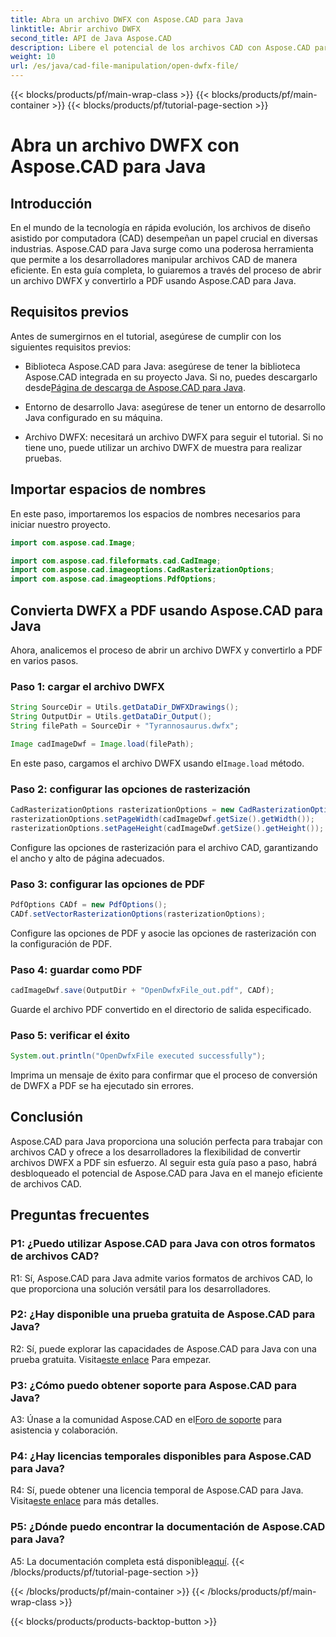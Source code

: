 ```yaml
---
title: Abra un archivo DWFX con Aspose.CAD para Java
linktitle: Abrir archivo DWFX
second_title: API de Java Aspose.CAD
description: Libere el potencial de los archivos CAD con Aspose.CAD para Java. Convierta DWFX a PDF sin problemas.
weight: 10
url: /es/java/cad-file-manipulation/open-dwfx-file/
---
```


{{< blocks/products/pf/main-wrap-class >}}
{{< blocks/products/pf/main-container >}}
{{< blocks/products/pf/tutorial-page-section >}}

# Abra un archivo DWFX con Aspose.CAD para Java

## Introducción

En el mundo de la tecnología en rápida evolución, los archivos de diseño asistido por computadora (CAD) desempeñan un papel crucial en diversas industrias. Aspose.CAD para Java surge como una poderosa herramienta que permite a los desarrolladores manipular archivos CAD de manera eficiente. En esta guía completa, lo guiaremos a través del proceso de abrir un archivo DWFX y convertirlo a PDF usando Aspose.CAD para Java.

## Requisitos previos

Antes de sumergirnos en el tutorial, asegúrese de cumplir con los siguientes requisitos previos:

-  Biblioteca Aspose.CAD para Java: asegúrese de tener la biblioteca Aspose.CAD integrada en su proyecto Java. Si no, puedes descargarlo desde[Página de descarga de Aspose.CAD para Java](https://releases.aspose.com/cad/java/).

- Entorno de desarrollo Java: asegúrese de tener un entorno de desarrollo Java configurado en su máquina.

- Archivo DWFX: necesitará un archivo DWFX para seguir el tutorial. Si no tiene uno, puede utilizar un archivo DWFX de muestra para realizar pruebas.

## Importar espacios de nombres

En este paso, importaremos los espacios de nombres necesarios para iniciar nuestro proyecto.

```java
import com.aspose.cad.Image;

import com.aspose.cad.fileformats.cad.CadImage;
import com.aspose.cad.imageoptions.CadRasterizationOptions;
import com.aspose.cad.imageoptions.PdfOptions;
```

## Convierta DWFX a PDF usando Aspose.CAD para Java

Ahora, analicemos el proceso de abrir un archivo DWFX y convertirlo a PDF en varios pasos.

### Paso 1: cargar el archivo DWFX

```java
String SourceDir = Utils.getDataDir_DWFXDrawings();
String OutputDir = Utils.getDataDir_Output();
String filePath = SourceDir + "Tyrannosaurus.dwfx";

Image cadImageDwf = Image.load(filePath);
```

En este paso, cargamos el archivo DWFX usando el`Image.load` método.

### Paso 2: configurar las opciones de rasterización

```java
CadRasterizationOptions rasterizationOptions = new CadRasterizationOptions();
rasterizationOptions.setPageWidth(cadImageDwf.getSize().getWidth());
rasterizationOptions.setPageHeight(cadImageDwf.getSize().getHeight());
```

Configure las opciones de rasterización para el archivo CAD, garantizando el ancho y alto de página adecuados.

### Paso 3: configurar las opciones de PDF

```java
PdfOptions CADf = new PdfOptions();
CADf.setVectorRasterizationOptions(rasterizationOptions);
```

Configure las opciones de PDF y asocie las opciones de rasterización con la configuración de PDF.

### Paso 4: guardar como PDF

```java
cadImageDwf.save(OutputDir + "OpenDwfxFile_out.pdf", CADf);
```

Guarde el archivo PDF convertido en el directorio de salida especificado.

### Paso 5: verificar el éxito

```java
System.out.println("OpenDwfxFile executed successfully");
```

Imprima un mensaje de éxito para confirmar que el proceso de conversión de DWFX a PDF se ha ejecutado sin errores.

## Conclusión

Aspose.CAD para Java proporciona una solución perfecta para trabajar con archivos CAD y ofrece a los desarrolladores la flexibilidad de convertir archivos DWFX a PDF sin esfuerzo. Al seguir esta guía paso a paso, habrá desbloqueado el potencial de Aspose.CAD para Java en el manejo eficiente de archivos CAD.

## Preguntas frecuentes

### P1: ¿Puedo utilizar Aspose.CAD para Java con otros formatos de archivos CAD?

R1: Sí, Aspose.CAD para Java admite varios formatos de archivos CAD, lo que proporciona una solución versátil para los desarrolladores.

### P2: ¿Hay disponible una prueba gratuita de Aspose.CAD para Java?

R2: Sí, puede explorar las capacidades de Aspose.CAD para Java con una prueba gratuita. Visita[este enlace](https://releases.aspose.com/) Para empezar.

### P3: ¿Cómo puedo obtener soporte para Aspose.CAD para Java?

 A3: Únase a la comunidad Aspose.CAD en el[Foro de soporte](https://forum.aspose.com/c/cad/19) para asistencia y colaboración.

### P4: ¿Hay licencias temporales disponibles para Aspose.CAD para Java?

 R4: Sí, puede obtener una licencia temporal de Aspose.CAD para Java. Visita[este enlace](https://purchase.aspose.com/temporary-license/) para más detalles.

### P5: ¿Dónde puedo encontrar la documentación de Aspose.CAD para Java?

 A5: La documentación completa está disponible[aquí](https://reference.aspose.com/cad/java/).
{{< /blocks/products/pf/tutorial-page-section >}}

{{< /blocks/products/pf/main-container >}}
{{< /blocks/products/pf/main-wrap-class >}}

{{< blocks/products/products-backtop-button >}}
